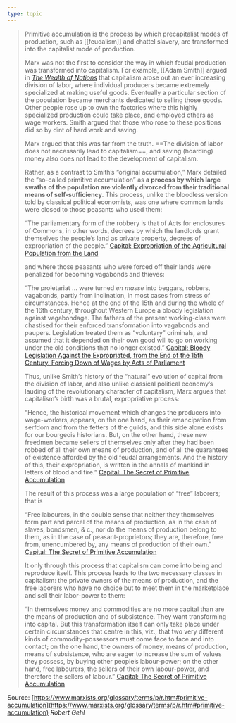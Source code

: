 ```yaml
---
type: topic
---
```

>Primitive accumulation is the process by which precapitalist modes of production, such as [[feudalism]] and chattel slavery, are transformed into the capitalist mode of production.
>
>Marx was not the first to consider the way in which feudal production was transformed into capitalism. For example, [[Adam Smith]] argued in [_The Wealth of Nations_](https://www.marxists.org/reference/archive/smith-adam/works/wealth-of-nations/book01/ch08.htm) that capitalism arose out an ever increasing division of labor, where individual producers became extremely specialized at making useful goods. Eventually a particular section of the population became merchants dedicated to selling those goods. Other people rose up to own the factories where this highly specialized production could take place, and employed others as wage workers. Smith argued that those who rose to these positions did so by dint of hard work and saving.
>
>Marx argued that this was far from the truth. ==The division of labor does not necessarily lead to capitalism==, and saving (hoarding) money also does not lead to the development of capitalism.
>
>Rather, as a contrast to Smith’s “original accumulation,” Marx detailed the “so-called primitive accumulation” as **a process by which large swaths of the population are violently divorced from their traditional means of self-sufficiency**. This process, unlike the bloodless version told by classical political economists, was one where common lands were closed to those peasants who used them:
>
>“The parliamentary form of the robbery is that of Acts for enclosures of Commons, in other words, decrees by which the landlords grant themselves the people’s land as private property, decrees of expropriation of the people.” [Capital: Expropriation of the Agricultural Population from the Land](https://www.marxists.org/archive/marx/works/1867-c1/ch27.htm)
>
>and where those peasants who were forced off their lands were penalized for becoming vagabonds and thieves:
>
>“The proletariat ... were turned _en masse_ into beggars, robbers, vagabonds, partly from inclination, in most cases from stress of circumstances. Hence at the end of the 15th and during the whole of the 16th century, throughout Western Europe a bloody legislation against vagabondage. The fathers of the present working-class were chastised for their enforced transformation into vagabonds and paupers. Legislation treated them as “voluntary” criminals, and assumed that it depended on their own good will to go on working under the old conditions that no longer existed.” [Capital: Bloody Legislation Against the Expropriated, from the End of the 15th Century. Forcing Down of Wages by Acts of Parliament](https://www.marxists.org/archive/marx/works/1867-c1/ch28.htm)
>
>Thus, unlike Smith’s history of the “natural” evolution of capital from the division of labor, and also unlike classical political economy’s lauding of the revolutionary character of capitalism, Marx argues that capitalism’s birth was a brutal, expropriative process:
>
>“Hence, the historical movement which changes the producers into wage-workers, appears, on the one hand, as their emancipation from serfdom and from the fetters of the guilds, and this side alone exists for our bourgeois historians. But, on the other hand, these new freedmen became sellers of themselves only after they had been robbed of all their own means of production, and of all the guarantees of existence afforded by the old feudal arrangements. And the history of this, their expropriation, is written in the annals of mankind in letters of blood and fire.” [Capital: The Secret of Primitive Accumulation](https://www.marxists.org/archive/marx/works/1867-c1/ch26.htm)
>
>The result of this process was a large population of “free” laborers; that is
>
>“Free labourers, in the double sense that neither they themselves form part and parcel of the means of production, as in the case of slaves, bondsmen, & c., nor do the means of production belong to them, as in the case of peasant-proprietors; they are, therefore, free from, unencumbered by, any means of production of their own.” [Capital: The Secret of Primitive Accumulation](https://www.marxists.org/archive/marx/works/1867-c1/ch26.htm)
>
>It only through this process that capitalism can come into being and reproduce itself. This process leads to the two necessary classes in capitalism: the private owners of the means of production, and the free laborers who have no choice but to meet them in the marketplace and sell their labor-power to them:
>
>“In themselves money and commodities are no more capital than are the means of production and of subsistence. They want transforming into capital. But this transformation itself can only take place under certain circumstances that centre in this, viz., that two very different kinds of commodity-possessors must come face to face and into contact; on the one hand, the owners of money, means of production, means of subsistence, who are eager to increase the sum of values they possess, by buying other people’s labour-power; on the other hand, free labourers, the sellers of their own labour-power, and therefore the sellers of labour.” [Capital: The Secret of Primitive Accumulation](https://www.marxists.org/archive/marx/works/1867-c1/ch26.htm)

Source: [https://www.marxists.org/glossary/terms/p/r.htm#primitive-accumulation](https://www.marxists.org/glossary/terms/p/r.htm#primitive-accumulation) *Robert Gehl*